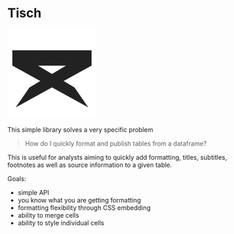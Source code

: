 # Tisch

<img height="200px" src="logo.svg">

This simple library solves a very specific problem

> How do I quickly format and publish tables from a dataframe?

This is useful for analysts aiming to quickly add formatting, titles, subtitles, footnotes as well as source information to a given table. 

Goals:
- simple API
- you know what you are getting formatting 
- formatting flexibility through CSS embedding 
- ability to merge cells 
- ability to style individual cells 
